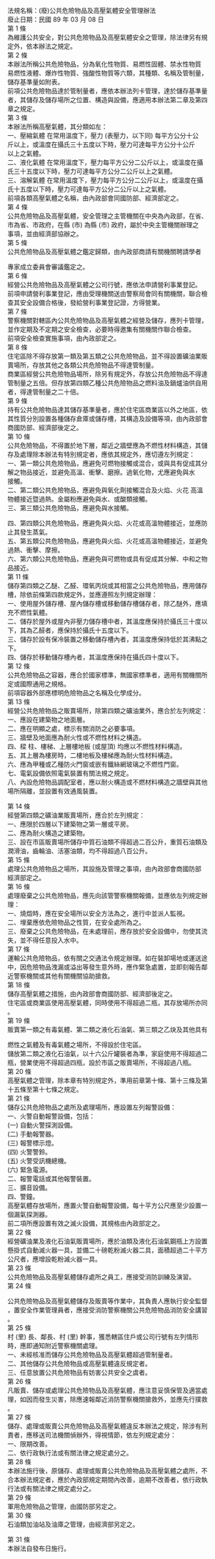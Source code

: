 法規名稱：(廢)公共危險物品及高壓氣體安全管理辦法  
廢止日期：民國 89 年 03 月 08 日  
第 1 條  
為維護公共安全，對公共危險物品及高壓氣體安全之管理，除法律另有規  
定外，依本辦法之規定。  
第 2 條  
本辦法所稱公共危險物品，分為氧化性物質、易燃性固體、禁水性物質  
易燃性液體、爆炸性物質、強酸性物質等六類，其種類、名稱及管制量，  
儲存基準量如附表。  
前項公共危險物品達於管制量者，應依本辦法列卡管理，達於儲存基準量  
者，其儲存及儲存場所之位置、構造與設備，應適用本辦法第二章及第四  
章之規定。  
第 3 條  
本辦法所稱高壓氣體，其分類如左：  
一、壓縮氣體 在常用溫度下，壓力 (表壓力，以下同) 每平方公分十公  
斤以上，或溫度在攝氏三十五度以下時，壓力可達每平方公分十公斤  
以上之氣體。  
二、液化氣體 在常用溫度下，壓力每平方公分二公斤以上，或溫度在攝  
氏三十五度以下時，壓力可達每平方公分二公斤以上之氣體。  
三、溶解氣體 在常用溫度下，壓力每平方公分二公斤以上，或溫度在攝  
氏十五度以下時，壓力可達每平方公分二公斤以上之氣體。  
前項各類高壓氣體之名稱，由內政部會同國防部、經濟部定之。  
第 4 條  
公共危險物品及高壓氣體，安全管理之主管機關在中央為內政部，在省、  
市為省、市政府，在縣 (市) 為縣 (市) 政府，屬於中央主管機關辦理之  
事項，並由經濟部協辦之。  
第 5 條  
公共危險物品及高壓氣體之鑑定歸類，由內政部商請有關機關聘請學者  


專家成立委員會審議鑑定之。  
第 6 條  
經營公共危險物品及高壓氣體之公司行號，應依法申請營利事業登記。  
前項申請營利事業登記，應由受理機關送由警察局會同有關機關，聯合檢  
查其安全設備合格後，發給營利事業登記證，方得營業。  
第 7 條  
警察機關對轄區內公共危險物品及高壓氣體之經營及儲存，應列卡管理，  
並作定期及不定期之安全檢查，必要時得邀集有關機關作聯合檢查。  
前項安全檢查實施事項，由內政部定之。  
第 8 條  
住宅區除不得存放第一類及第五類之公共危險物品，並不得設置礦油業販  
賣場所，存放其他之各類公共危險物品不得達管制量。  
商業區經營公共危險物品場所，除另有規定外，存放公共危險物品不得達  
管制量之五倍。但存放第四類乙種公共危險物品之燃料油及鍋爐油供自用  
者，得達管制量之二十倍。  
第 9 條  
持有公共危險物品達其儲存基準量者，應於住宅區商業區以外之地區，依  
其性質分別設置各種儲存倉庫或儲存槽，其構造及設備等項，由內政部會  
商國防部、經濟部後定之。  
第 10 條  
公共危險物品，不得置於地下層，鄰近之牆壁應為不燃性材料構造，其儲  
存及處理除本辦法有特別規定者，應依其規定外，應切遵左列規定：  
一、第一類公共危險物品，應避免可燃物接觸或混合，或與具有促成其分  
解之物品接近，並避免高溫、衝擊、磨擦。過氧化物，尤應避免與水  
接觸。  
二、第二類公共危險物品，應避免與氧化劑接觸混合及火焰、火花 高溫  
物體接近暨過熱。金屬粉應避免與水、或酸類接觸。  
三、第三類公共危險物品，應避免與水接觸。  


四、第四類公共危險物品，應避免與火焰、火花或高溫物體接近，並應防  
止其發生蒸氣。  
五、第五類公共危險物品，應避免與火焰、火花或高溫物體接近，並避免  
過熱、衝擊、摩擦。  
六、第六類公共危險物品，應避免與可燃物或具有促成其分解、中和之物  
品接近。  
第 11 條  
儲存第四類之乙醚、乙醛、環氧丙烷或其相當之公共危險物品，應用儲存  
槽，除依前條第四款規定外，並應遵照左列規定辦理：  
一、使用屋外儲存槽、屋內儲存槽或移動儲存槽儲存者，除乙醚外，應填  
充不燃性氣體。  
二、儲存於屋外或屋內非壓力儲存槽中者，其溫度應保持於攝氏三十度以  
下，其為乙醛者，應保持於攝氏十五度以下。  
三、儲存於設有保冷裝置之移動儲存槽內者，其溫度應保持低於其沸點之  
下。  
四、儲存於移動儲存槽內者，其溫度應保持在攝氏四十度以下。  
第 12 條  
公共危險物品之容器，應合於國家標準，無國家標準者，適用有關機關所  
定或國際通用之規格。  
前項容器外部應標明危險物品之名稱及化學成分。  
第 13 條  
經營公共危險物品之販賣場所，除第四類之礦油業外，應合於左列規定：  
一、應設在建築物之地面層。  
二、應在明顯之處，標示有關消防之必要事項。  
三、牆壁及地面應為耐火性或不燃性材料之構造。  
四、樑 柱、樓梯、上層樓地板 (或屋頂) 均應以不燃性材料構造。  
五、其上層為樓房時，二樓地板及樓梯應為耐火性材料構造。  
六、應為甲種或乙種防火門窗或嵌有鐵絲網玻璃之不燃性門窗。  
七、電氣設備依照電氣裝置有關法規之規定。  
八、內設危險物品調配室者，應以耐火構造或不燃材料構造之牆壁與其他  
場所隔離，並設置有效通風裝置。  


第 14 條  
經營第四類之礦油業販賣場所，應合於左列規定：  
一、應限於四層以下建築物之第一層或平房。  
二、應為耐火構造之建築物。  
三、設在市區販賣場所儲存中質石油類不得超過二百公升，重質石油類及  
潤滑油，齒輪油、活塞油類，均不得超過八百公升。  
第 15 條  
處理公共危險物品之場所，其設施及管理之事項，由內政部會商國防部  
經濟部定之。  
第 16 條  
處理廢棄之公共危險物品，應先向該管警察機關報備，並應依左列規定辦  
理：  
一、燒燬時，應在安全場所以安全方法為之，進行中並派人監視。  
二、埋棄應依危險物品之性質，在安全處所為之。  
三、廢棄之公共危險物品，在未處理前，應存放於安全設備中，勿使其流  
失，並不得任意投入水中。  
第 17 條  
運輸公共危險物品，依有關之交通法令規定辦理。如在裝卸場地或運送途  
中，因危險物品洩漏或溢出等發生意外時，應作緊急處置，並即刻報告鄰  
近警察機關或其他有關機關協助搶救。  
第 18 條  
儲存高壓氣體之措施，由內政部會商國防部、經濟部後定之。  
住宅區或商業區使用高壓氣體，同時使用不得超過二瓶，其存放場所亦同  
。  
第 19 條  
販賣第一類之有毒氣體、第二類之液化石油氣、第三類之乙炔及其他具有  


燃性之氣體及有毒氣體之場所，不得設於住宅區。  
儲放第二類之液化石油氣，以十六公斤罐裝者為準，家庭使用不得超過二  
瓶，營業使用不得超過四瓶，設於市區之販賣場所，不得超過八瓶。  
第 20 條  
高壓氣體之管理，除本章有特別規定外，準用前章第十條、第十三條及第  
十五條至第十七條之規定。  
第 21 條  
儲存公共危險物品之處所及處理場所，應設置左列報警設備：  
一、火警自動報警設備，包括：  
(一) 自動火警探測設備。  
(二) 手動報警器。  
(三) 報警標示燈。  
(四) 火警警鈴。  
(五) 火警受訊機總機。  
(六) 緊急電源。  
二、報警電話或其他報警裝置。  
三、擴音設備。  
四、警鐘。  
高壓氣體存放場所，應置火警自動報警設備，每十平方公尺應至少設置一  
個漏氣探測器。  
前二項所應設置有效之滅火設備，其規格由內政部定之。  
第 22 條  
經營礦油業及液化石油氣販賣場所，應於油類及液化石油氣鋼瓶上方設置  
懸掛式自動滅火器一具，並備二十磅乾粉滅火器二具，面積超過二十平方  
公尺者，應增設乾粉滅火器一具。  
第 23 條  
公共危險物品及高壓氣體儲存處所之員工，應接受消防訓練及演習。  
第 24 條  


公共危險物品及高壓氣體儲存及販賣等作業中，其負責人應執行安全監督  
，置安全作業管理員者，應接受消防警察機關公共危險物品消防安全講習  
。  
第 25 條  
村 (里) 長、鄰長、村 (里) 幹事，獲悉轄區住戶或公司行號有左列情形  
時，應即通知附近警察機關處理。  
一、未經核准而儲存公共危險物品及高壓氣體超過管制量者。  
二、其他儲存公共危險物品或高壓氣體違反規定者。  
三、任意放置公共危險物品有妨害公共安全之虞者。  
第 26 條  
凡販賣、儲存或處理公共危險物品及高壓氣體，應注意妥慎保管及適當處  
理，如因而發生災害，除應速報鄰近消防警察機關搶救外，並應先行撲救  
。  
第 27 條  
儲存、處理或販賣公共危險物品及高壓氣體違反本辦法之規定，除涉有刑  
責者，應移送司法機關偵辦外，得視情節，依左列規定處分：  
一、限期改善。  
二、依行政執行法或有關法律之規定處分之。  
第 28 條  
本辦法施行後，原儲存、處理或販賣公共危險物品及高壓氣體之處所，不  
合本辦法規定者，應於內政部規定期間內改善，逾期不改善者，依行政執  
行法或有關法律之規定處分之。  
第 29 條  
軍用危險物品之管理，由國防部另定之。  
第 30 條  
石油類加油站及油庫之管理，由經濟部另定之。  


第 31 條  
本辦法自發布日施行。  


